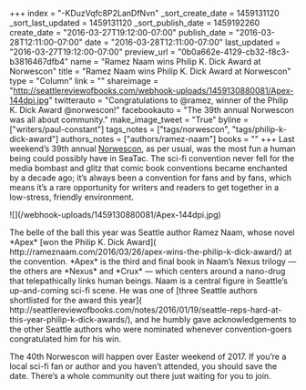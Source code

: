 +++
index = "-KDuzVqfc8P2LanDfNvn"
_sort_create_date = 1459131120
_sort_last_updated = 1459131120
_sort_publish_date = 1459192260
create_date = "2016-03-27T19:12:00-07:00"
publish_date = "2016-03-28T12:11:00-07:00"
date = "2016-03-28T12:11:00-07:00"
last_updated = "2016-03-27T19:12:00-07:00"
preview_url = "0b0a662e-4129-cb32-f8c3-b3816467dfb4"
name = "Ramez Naam wins Philip K. Dick Award at Norwescon"
title = "Ramez Naam wins Philip K. Dick Award at Norwescon"
type = "Column"
link = ""
shareimage = "http://seattlereviewofbooks.com/webhook-uploads/1459130880081/Apex-144dpi.jpg"
twitterauto = "Congratulations to @ramez, winner of the Philip K. Dick Award @norwescon!"
facebookauto = "The 39th annual Norwescon was all about community."
make_image_tweet = "True"
byline = ["writers/paul-constant"]
tags_notes = ["tags/norwescon", "tags/philip-k-dick-award"]
authors_notes = ["authors/ramez-naam"]
books = ""
+++
Last weekend’s 39th annual [Norwescon]( http://www.norwescon.org/), as per usual, was the most fun a human being could possibly have in SeaTac. The sci-fi convention never fell for the media bombast and glitz that comic book conventions became enchanted by a decade ago; it’s always been a convention for fans and by fans, which means it’s a rare opportunity for writers and readers to get together in a low-stress, friendly environment.

<p class="image-left">![](/webhook-uploads/1459130880081/Apex-144dpi.jpg)</p>The belle of the ball this year was Seattle author Ramez Naam, whose novel *Apex* [won the Philip K. Dick Award]( http://rameznaam.com/2016/03/26/apex-wins-the-philip-k-dick-award/) at the convention. *Apex* is the third and final book in Naam’s Nexus trilogy — the others are *Nexus* and *Crux* — which centers around a nano-drug that telepathically links human beings. Naam is a central figure in Seattle’s up-and-coming sci-fi scene. He was one of [three Seattle authors shortlisted for the award this year]( http://seattlereviewofbooks.com/notes/2016/01/19/seattle-reps-hard-at-this-year-philip-k-dick-awards/), and he humbly gave acknowledgements to the other Seattle authors who were nominated whenever convention-goers congratulated him for his win.

The 40th Norwescon will happen over Easter weekend of 2017. If you’re a local sci-fi fan or author and you haven’t attended, you should save the date. There’s a whole community out there just waiting for you to join.

